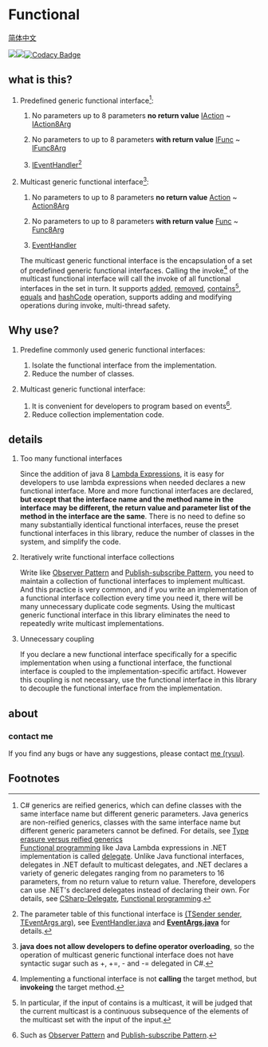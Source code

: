 # Functional

[简体中文](https://github.com/Ryuu-64/Functional/blob/main/README.zh-cn.md)

[![](https://jitpack.io/v/Ryuu-64/Functional.svg)](https://jitpack.io/#Ryuu-64/Functional)[![](https://img.shields.io/badge/JDK-8+-green.svg)](https://www.oracle.com/java/technologies/javase/javase-jdk8-downloads.html)[![Codacy Badge](https://app.codacy.com/project/badge/Grade/78f7db806d5c44a795d338657c170b71)](https://www.codacy.com/gh/Ryuu-64/Functional/dashboard?utm_source=github.com&amp;utm_medium=referral&amp;utm_content=Ryuu-64/Functional&amp;utm_campaign=Badge_Grade)

## what is this?

1. Predefined generic functional interface[^1]:

   1. No parameters up to 8 parameters **no return value** [IAction](https://github.com/Ryuu-64/Functional/blob/main/src/main/java/org/ryuu/functional/IAction.java) ~ [IAction8Arg](https://github.com/Ryuu-64/Functional/blob/main/src/main/java/org/ryuu/functional/IAction8Arg.java)

   2. No parameters to up to 8 parameters **with return value** [IFunc](https://github.com/Ryuu-64/Functional/blob/main/src/main/java/org/ryuu/functional/IFunc.java) ~ [IFunc8Arg](https://github.com/Ryuu-64/Functional/blob/main/src/main/java/org/ryuu/functional/IFunc8Arg.java)

   3. [IEventHandler](https://github.com/Ryuu-64/Functional/blob/main/src/main/java/org/ryuu/functional/IEventHandler.java)[^2]

2. Multicast generic functional interface[^3]:

   1. No parameters to up to 8 parameters **no return value** [Action](https://github.com/Ryuu-64/Functional/blob/main/src/main/java/org/ryuu/functional/Action.java) ~ [Action8Arg](https://github.com/Ryuu-64/Functional/blob/main/src/main/java/org/ryuu/functional/Action8Arg.java)

   2. No parameters to up to 8 parameters **with return value** [Func](https://github.com/Ryuu-64/Functional/blob/main/src/main/java/org/ryuu/functional/Func.java) ~ [Func8Arg](https://github.com/Ryuu-64/Functional/blob/main/src/main/java/org/ryuu/functional/Func8Arg.java)

   3. [EventHandler](https://github.com/Ryuu-64/Functional/blob/main/src/main/java/org/ryuu/functional/EventHandler.java)

   The multicast generic functional interface is the encapsulation of a set of predefined generic functional interfaces. Calling the invoke[^4] of the multicast functional interface will call the invoke of all functional interfaces in the set in turn. It supports [added](https://github.com/Ryuu-64/Functional/blob/main/src/main/java/org/ryuu/functional/Multicast.java#L12), [removed](https://github.com/Ryuu-64/Functional/blob/main/src/main/java/org/ryuu/functional/Multicast.java#L23), [contains](https://github.com/Ryuu-64/Functional/blob/main/src/main/java/org/ryuu/functional/Multicast.java#L34)[^5], [equals](https://github.com/Ryuu-64/Functional/blob/main/src/main/java/org/ryuu/functional/Multicast.java#L134) and [hashCode](https://github.com/Ryuu-64/Functional/blob/main/src/main/java/org/ryuu/functional/Multicast.java#L146) operation, supports adding and modifying operations during invoke, multi-thread safety.


## Why use?

1. Predefine commonly used generic functional interfaces:
   1. Isolate the functional interface from the implementation.
   2. Reduce the number of classes.

2. Multicast generic functional interface:

   1. It is convenient for developers to program based on events[^6].
   2. Reduce collection implementation code.

## details

1. Too many functional interfaces

   Since the addition of java 8 [Lambda Expressions](https://docs.oracle.com/javase/tutorial/java/javaOO/lambdaexpressions.html), it is easy for developers to use lambda expressions when needed declares a new functional interface. More and more functional interfaces are declared, **but except that the interface name and the method name in the interface may be different, the return value and parameter list of the method in the interface are the same**. There is no need to define so many substantially identical functional interfaces, reuse the preset functional interfaces in this library, reduce the number of classes in the system, and simplify the code.

2. Iteratively write functional interface collections

   Write like [Observer Pattern](https://en.wikipedia.org/wiki/Observer_pattern) and [Publish-subscribe Pattern](https://en.wikipedia.org/wiki/Publish-subscribe_pattern), you need to maintain a collection of functional interfaces to implement multicast. And this practice is very common, and if you write an implementation of a functional interface collection every time you need it, there will be many unnecessary duplicate code segments. Using the multicast generic functional interface in this library eliminates the need to repeatedly write multicast implementations.

3. Unnecessary coupling

   If you declare a new functional interface specifically for a specific implementation when using a functional interface, the functional interface is coupled to the implementation-specific artifact. However this coupling is not necessary, use the functional interface in this library to decouple the functional interface from the implementation.

## about

### contact me

If you find any bugs or have any suggestions, please contact [me (ryuu)](64ryuu@gmail.com).

## Footnotes

[^1]: C# generics are reified generics, which can define classes with the same interface name but different generic parameters. Java generics are non-reified generics, classes with the same interface name but different generic parameters cannot be defined. For details, see [Type erasure versus reified generics](https://en.wikipedia.org/wiki/Comparison_of_C_Sharp_and_Java#Type_erasure_versus_reified_generics)<br>[Functional programming](https://en.wikipedia.org/wiki/Functional_programming) like Java Lambda expressions in .NET implementation is called [delegate](https://docs.microsoft.com/en-us/dotnet/csharp/delegate-class). Unlike Java functional interfaces, delegates in .NET default to multicast delegates, and .NET declares a variety of generic delegates ranging from no parameters to 16 parameters, from no return value to return value. Therefore, developers can use .NET's declared delegates instead of declaring their own. For details, see [CSharp-Delegate](https://blog.ryuu64.top/CSharp-%E5%A7%94%E6%89%98/), [Functional programming](https://en.wikipedia.org/wiki/Comparison_of_C_Sharp_and_Java#Functional_programming).

[^2]: The parameter table of this functional interface is [(TSender sender, TEventArgs arg)](https://github.com/Ryuu-64/Functional/blob/main/src/main/java/org/ryuu/functional/EventHandler.java#L7), see [EventHandler.java](https://github.com/Ryuu-64/Functional/blob/main/src/main/java/org/ryuu/functional/EventHandler.java) and [**EventArgs.java**](https://github.com/Ryuu-64/Functional/blob/main/src/main/java/org/ryuu/functional/EventArgs.java) for details.

[^3]: **java does not allow developers to define operator overloading**, so the operation of multicast generic functional interface does not have syntactic sugar such as +, +=, - and -= delegated in C#.

[^4]: Implementing a functional interface is not **calling** the target method, but **invokeing** the target method.

[^5]: In particular, if the input of contains is a multicast, it will be judged that the current multicast is a continuous subsequence of the elements of the multicast set with the input of the input.

[^6]: Such as [Observer Pattern](https://en.wikipedia.org/wiki/Observer_pattern) and [Publish-subscribe Pattern](https://en.wikipedia.org/wiki/Publish-subscribe_pattern).
